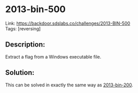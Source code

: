 2013-bin-500
============

Link: https://backdoor.sdslabs.co/challenges/2013-BIN-500 \
Tags: [reversing]

Description:
------------

Extract a flag from a Windows executable file.

Solution:
---------

This can be solved in exactly the same way as [2013-bin-200](../2013-bin-200).
